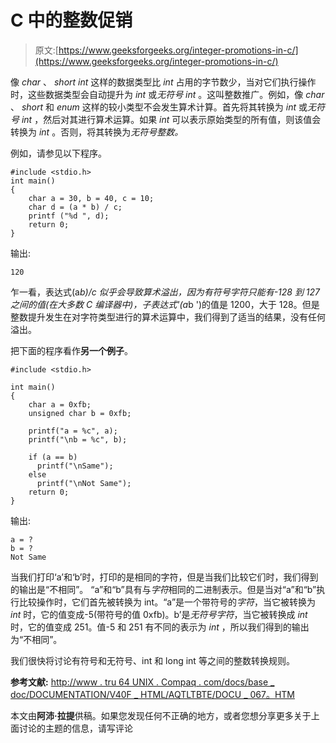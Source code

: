 # C 中的整数促销

> 原文:[https://www.geeksforgeeks.org/integer-promotions-in-c/](https://www.geeksforgeeks.org/integer-promotions-in-c/)

像 *char* 、 *short int* 这样的数据类型比 *int* 占用的字节数少，当对它们执行操作时，这些数据类型会自动提升为 *int* 或*无符号 int* 。这叫整数推广。例如，像 *char* 、 *short* 和 *enum* 这样的较小类型不会发生算术计算。首先将其转换为 *int* 或*无符号 int* ，然后对其进行算术运算。如果 *int* 可以表示原始类型的所有值，则该值会转换为 *int* 。否则，将其转换为*无符号整数。*

例如，请参见以下程序。

```
#include <stdio.h> 
int main()
{
    char a = 30, b = 40, c = 10;
    char d = (a * b) / c;
    printf ("%d ", d); 
    return 0;
}
```

输出:

```
120
```

乍一看，表达式(a*b)/c 似乎会导致算术溢出，因为有符号字符只能有-128 到 127 之间的值(在大多数 C 编译器中)，子表达式'(a*b ')的值是 1200，大于 128。但是整数提升发生在对字符类型进行的算术运算中，我们得到了适当的结果，没有任何溢出。

把下面的程序看作**另一个例子**。

```
#include <stdio.h>

int main()
{
    char a = 0xfb;
    unsigned char b = 0xfb;

    printf("a = %c", a);
    printf("\nb = %c", b);

    if (a == b)
      printf("\nSame");
    else
      printf("\nNot Same");
    return 0;
}
```

输出:

```
a = ?
b = ?
Not Same 
```

当我们打印‘a’和‘b’时，打印的是相同的字符，但是当我们比较它们时，我们得到的输出是“不相同”。
“a”和“b”具有与*字符*相同的二进制表示。但是当对“a”和“b”执行比较操作时，它们首先被转换为 int。“a”是一个带符号的*字符*，当它被转换为 *int* 时，它的值变成-5(带符号的值 0xfb)。b’是*无符号字符*，当它被转换成 *int* 时，它的值变成 251。值-5 和 251 有不同的表示为 *int* ，所以我们得到的输出为“不相同”。

我们很快将讨论有符号和无符号、int 和 long int 等之间的整数转换规则。

**参考文献:**
[http://www . tru 64 UNIX . Compaq . com/docs/base _ doc/DOCUMENTATION/V40F _ HTML/AQTLTBTE/DOCU _ 067。HTM](http://www.tru64unix.compaq.com/docs/base_doc/DOCUMENTATION/V40F_HTML/AQTLTBTE/DOCU_067.HTM)

本文由**阿沛·拉提**供稿。如果您发现任何不正确的地方，或者您想分享更多关于上面讨论的主题的信息，请写评论